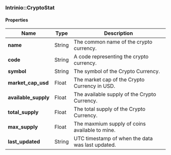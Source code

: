 

[//]: # (CLASS:Intrinio::CryptoStat)

[//]: # (KIND:object)

### Intrinio::CryptoStat

#### Properties

[//]: # (START_DEFINITION)

Name | Type | Description
------------ | ------------- | -------------
**name** | String | The common name of the crypto currency. &nbsp;
**code** | String | A code representing the crypto currency. &nbsp;
**symbol** | String | The symbol of the Crypto Currency. &nbsp;
**market_cap_usd** | Float | The market cap of the Crypto Currency in USD. &nbsp;
**available_supply** | Float | The available supply of the Crypto Currency. &nbsp;
**total_supply** | Float | The total supply of the Crypto Currency. &nbsp;
**max_supply** | Float | The maxmium supply of coins available to mine. &nbsp;
**last_updated** | String | UTC timestamp of when the data was last updated. &nbsp;

[//]: # (END_DEFINITION)



